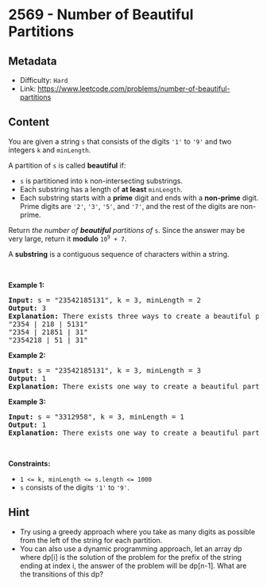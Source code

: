 # 2569 - Number of Beautiful Partitions

## Metadata

 - Difficulty: `Hard`
 - Link: https://www.leetcode.com/problems/number-of-beautiful-partitions

## Content

<p>You are given a string <code>s</code> that consists of the digits <code>&#39;1&#39;</code> to <code>&#39;9&#39;</code> and two integers <code>k</code> and <code>minLength</code>.</p>

<p>A partition of <code>s</code> is called <strong>beautiful</strong> if:</p>

<ul>
	<li><code>s</code> is partitioned into <code>k</code> non-intersecting substrings.</li>
	<li>Each substring has a length of <strong>at least</strong> <code>minLength</code>.</li>
	<li>Each substring starts with a <strong>prime</strong> digit and ends with a <strong>non-prime</strong> digit. Prime digits are <code>&#39;2&#39;</code>, <code>&#39;3&#39;</code>, <code>&#39;5&#39;</code>, and <code>&#39;7&#39;</code>, and the rest of the digits are non-prime.</li>
</ul>

<p>Return<em> the number of <strong>beautiful</strong> partitions of </em><code>s</code>. Since the answer may be very large, return it <strong>modulo</strong> <code>10<sup>9</sup> + 7</code>.</p>

<p>A <strong>substring</strong> is a contiguous sequence of characters within a string.</p>

<p>&nbsp;</p>
<p><strong class="example">Example 1:</strong></p>

<pre>
<strong>Input:</strong> s = &quot;23542185131&quot;, k = 3, minLength = 2
<strong>Output:</strong> 3
<strong>Explanation:</strong> There exists three ways to create a beautiful partition:
&quot;2354 | 218 | 5131&quot;
&quot;2354 | 21851 | 31&quot;
&quot;2354218 | 51 | 31&quot;
</pre>

<p><strong class="example">Example 2:</strong></p>

<pre>
<strong>Input:</strong> s = &quot;23542185131&quot;, k = 3, minLength = 3
<strong>Output:</strong> 1
<strong>Explanation:</strong> There exists one way to create a beautiful partition: &quot;2354 | 218 | 5131&quot;.
</pre>

<p><strong class="example">Example 3:</strong></p>

<pre>
<strong>Input:</strong> s = &quot;3312958&quot;, k = 3, minLength = 1
<strong>Output:</strong> 1
<strong>Explanation:</strong> There exists one way to create a beautiful partition: &quot;331 | 29 | 58&quot;.
</pre>

<p>&nbsp;</p>
<p><strong>Constraints:</strong></p>

<ul>
	<li><code>1 &lt;= k, minLength &lt;= s.length &lt;= 1000</code></li>
	<li><code>s</code> consists of the digits <code>&#39;1&#39;</code> to <code>&#39;9&#39;</code>.</li>
</ul>


## Hint

- Try using a greedy approach where you take as many digits as possible from the left of the string for each partition.
- You can also use a dynamic programming approach, let an array dp where dp[i] is the solution of the problem for the prefix of the string ending at index i, the answer of the problem will be dp[n-1]. What are the transitions of this dp?

